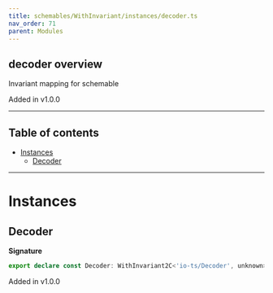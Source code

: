 ```yaml
---
title: schemables/WithInvariant/instances/decoder.ts
nav_order: 71
parent: Modules
---
```


## decoder overview

Invariant mapping for schemable

Added in v1.0.0

---

<h2 class="text-delta">Table of contents</h2>

- [Instances](#instances)
  - [Decoder](#decoder)

---

# Instances

## Decoder

**Signature**

```ts
export declare const Decoder: WithInvariant2C<'io-ts/Decoder', unknown>
```

Added in v1.0.0
